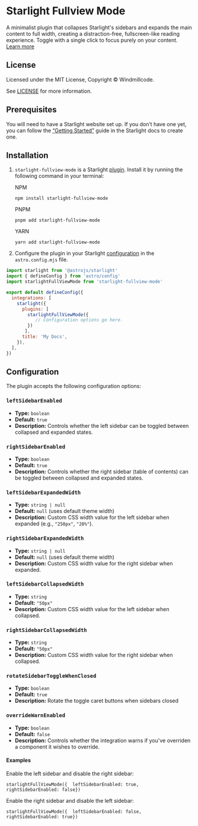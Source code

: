 # Starlight Fullview Mode

A minimalist plugin that collapses Starlight&#39;s sidebars and expands the main content to full width, creating a distraction-free, fullscreen-like reading experience. Toggle with a single click to focus purely on your content. [Learn more](https://windmillcode.github.io/starlight-fullview-mode/getting-started/)


## License

Licensed under the MIT License, Copyright © Windmillcode.

See [LICENSE](https://github.com/Windmillcode/starlight-fullview-mode/blob/main/LICENSE) for more information.

Prerequisites
-------------

You will need to have a Starlight website set up. If you don’t have one yet, you can follow the [“Getting Started”](https://starlight.astro.build/getting-started) guide in the Starlight docs to create one.

Installation
------------

1.  `starlight-fullview-mode` is a Starlight [plugin](https://starlight.astro.build/reference/plugins/). Install it by running the following command in your terminal:


    NPM

        npm install starlight-fullview-mode

    PNPM

        pnpm add starlight-fullview-mode

    YARN

        yarn add starlight-fullview-mode

2.  Configure the plugin in your Starlight [configuration](https://starlight.astro.build/reference/configuration/#plugins) in the `astro.config.mjs` file.


```js
import starlight from '@astrojs/starlight'
import { defineConfig } from 'astro/config'
import starlightFullViewMode from 'starlight-fullview-mode'

export default defineConfig({
  integrations: [
    starlight({
      plugins: [
        starlightFullViewMode({
           // Configuration options go here.
        })
       ],
      title: 'My Docs',
    }),
  ],
})
```


Configuration
-------------

The plugin accepts the following configuration options:

### `leftSidebarEnabled`
- **Type:** `boolean`
- **Default:** `true`
- **Description:** Controls whether the left sidebar can be toggled between collapsed and expanded states.

### `rightSidebarEnabled`
- **Type:** `boolean`
- **Default:** `true`
- **Description:** Controls whether the right sidebar (table of contents) can be toggled between collapsed and expanded states.

### `leftSidebarExpandedWidth`
- **Type:** `string | null`
- **Default:** `null` (uses default theme width)
- **Description:** Custom CSS width value for the left sidebar when expanded (e.g., `"250px"`, `"20%"`).

### `rightSidebarExpandedWidth`
- **Type:** `string | null`
- **Default:** `null` (uses default theme width)
- **Description:** Custom CSS width value for the right sidebar when expanded.

### `leftSidebarCollapsedWidth`
- **Type:** `string`
- **Default:** `"50px"`
- **Description:** Custom CSS width value for the left sidebar when collapsed.

### `rightSidebarCollapsedWidth`
- **Type:** `string`
- **Default:** `"50px"`
- **Description:** Custom CSS width value for the right sidebar when collapsed.

### `rotateSidebarToggleWhenClosed`
- **Type:** `boolean`
- **Default:** `true`
- **Description:** Rotate the toggle caret buttons when sidebars closed

### `overrideWarnEnabled`
- **Type:** `boolean`
- **Default:** `false`
- **Description:** Controls whether the integration warns if you've overriden a component it wishes to override.


#### Examples

Enable the left sidebar and disable the right sidebar:

    starlightFullViewMode({  leftSidebarEnabled: true,  rightSidebarEnabled: false})

Enable the right sidebar and disable the left sidebar:

    starlightFullViewMode({  leftSidebarEnabled: false,  rightSidebarEnabled: true})
